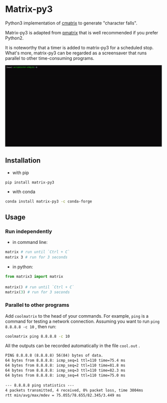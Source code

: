 # Matrix-py3

Python3 implementation of [cmatrix](https://github.com/abishekvashok/cmatrix) to generate "character falls". 

Matrix-py3 is adapted from [pmatrix](https://github.com/joechrisellis/pmatrix) that is well recommended if you prefer Python2.

It is noteworthy that a timer is added to matrix-py3 for a scheduled stop. What's more, matrix-py3 can be regarded as a screensaver that runs parallel to other time-consuming programs.

![screenshot](https://github.com/chunribu/matrix-py3/raw/main/src/matrix.gif)

## Installation

+ with pip

```bash
pip install matrix-py3
```

+ with conda

```bash
conda install matrix-py3 -c conda-forge
```

## Usage

### Run independently

+ in command line:

```bash
matrix # run until `Ctrl + C`
matrix 3 # run for 3 seconds
```
+ in python:

```python
from matrix3 import matrix

matrix() # run until `Ctrl + C`
matrix(3) # run for 3 seconds
```
### Parallel to other programs

Add `coolmatrix` to the head of your commands. For example, `ping` is a command for testing a network connection. Assuming you want to run `ping 8.8.8.8 -c 10` , then run:

```bash
coolmatrix ping 8.8.8.8 -c 10
```

All the outputs can be recorded automatically in the file `cool.out` .

```
PING 8.8.8.8 (8.8.8.8) 56(84) bytes of data.
64 bytes from 8.8.8.8: icmp_seq=1 ttl=110 time=75.4 ms
64 bytes from 8.8.8.8: icmp_seq=2 ttl=110 time=81.8 ms
64 bytes from 8.8.8.8: icmp_seq=3 ttl=110 time=82.3 ms
64 bytes from 8.8.8.8: icmp_seq=4 ttl=110 time=75.0 ms

--- 8.8.8.8 ping statistics ---
4 packets transmitted, 4 received, 0% packet loss, time 3004ms
rtt min/avg/max/mdev = 75.055/78.655/82.345/3.449 ms
```
